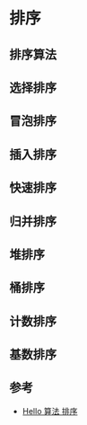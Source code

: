 # 排序

## 排序算法

## 选择排序

## 冒泡排序

## 插入排序

## 快速排序

## 归并排序

## 堆排序

## 桶排序

## 计数排序

## 基数排序

## 参考
* [Hello 算法 排序](https://www.hello-algo.com/chapter_sorting/)